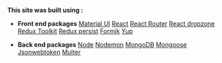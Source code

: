 **This site was built using :**

- **Front end packages**
[Material UI](https://mui.com/material-ui/getting-started/installation/)
[React](https://reactjs.org/)
[React Router](https://reactrouter.com/en/v6.3.0/getting-started/installation)
[React dropzone](https://react-dropzone.js.org/)
[Redux Toolkit](https://redux-toolkit.js.org/introduction/getting-started)
[Redux persist](https://github.com/rt2zz/redux-persist)
[Formik](https://formik.org/docs/overview)
[Yup](https://github.com/jquense/yup)

- **Back end packages**
[Node](https://nodejs.org/en/download/)
[Nodemon](https://github.com/remy/nodemon)
[MongoDB](https://www.mongodb.com/)
[Mongoose](https://github.com/Automattic/mongoose)
[Jsonwebtoken](https://github.com/auth0/node-jsonwebtoken)
[Multer](https://github.com/expressjs/multer)



